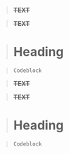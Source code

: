 > **~~TEXT~~**

> **~~TEXT~~**

> # Heading

> ```
> Codeblock
> ```

<blockquote>
  <b><s>TEXT</s></b>
</blockquote>

<blockquote>
  <p>
    <b><s>TEXT</s></b>
  </p>
</blockquote>

<blockquote>
  <h1>
    Heading
  </h1>
</blockquote>

<blockquote>
<pre><code>Codeblock
</code></pre>
</blockquote>